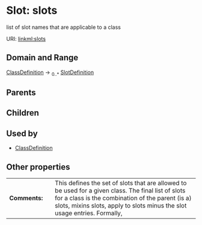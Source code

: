 
# Slot: slots


list of slot names that are applicable to a class

URI: [linkml:slots](https://w3id.org/linkml/slots)


## Domain and Range

[ClassDefinition](ClassDefinition.md) &#8594;  <sub>0..*</sub> [SlotDefinition](SlotDefinition.md)

## Parents


## Children


## Used by

 * [ClassDefinition](ClassDefinition.md)

## Other properties

|  |  |  |
| --- | --- | --- |
| **Comments:** | | This defines the set of slots that are allowed to be used for a given class. The final list of slots for a class is the combination of the parent (is a) slots, mixins slots, apply to slots minus the slot usage entries. Formally, |

